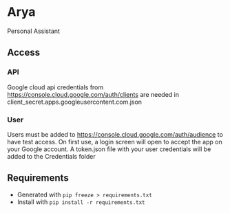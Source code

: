 # Arya
Personal Assistant

## Access

### API
Google cloud api credentials from https://console.cloud.google.com/auth/clients are needed
in client_secret.apps.googleusercontent.com.json

### User
Users must be added to https://console.cloud.google.com/auth/audience to have test access.
On first use, a login screen will open to accept the app on your Google account.
A token.json file with your user credentials will be added to the Credentials folder 

## Requirements
- Generated with `pip freeze > requirements.txt`
- Install with `pip install -r requirements.txt`